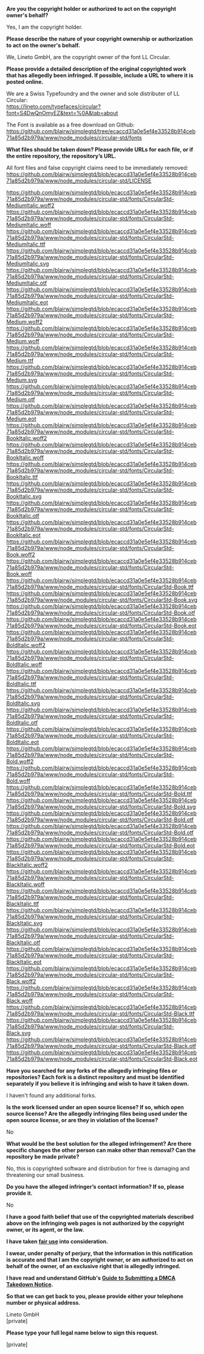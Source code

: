 **Are you the copyright holder or authorized to act on the copyright owner's behalf?**  
  
Yes, I am the copyright holder.  
  
**Please describe the nature of your copyright ownership or authorization to act on the owner's behalf.**  
  
We, Lineto GmbH, are the copyright owner of the font LL Circular.  
  
**Please provide a detailed description of the original copyrighted work that has allegedly been infringed. If possible, include a URL to where it is posted online.**  
  
We are a Swiss Typefoundry and the owner and sole distributer of LL Circular:  
https://lineto.com/typefaces/circular?font=S4DwQnOmyEZ&text=%0A&tab=about  
  
The Font is available as a free download on Github: https://github.com/blairw/simplegtd/tree/ecaccd31a0e5ef4e33528b914ceb71a85d2b979a/www/node_modules/circular-std/fonts  
  
**What files should be taken down? Please provide URLs for each file, or if the entire repository, the repository’s URL.**  
  
All font files and false copyright claims need to be immediately removed:  
https://github.com/blairw/simplegtd/blob/ecaccd31a0e5ef4e33528b914ceb71a85d2b979a/www/node_modules/circular-std/LICENSE  
  
https://github.com/blairw/simplegtd/blob/ecaccd31a0e5ef4e33528b914ceb71a85d2b979a/www/node_modules/circular-std/fonts/CircularStd-MediumItalic.woff2  
https://github.com/blairw/simplegtd/blob/ecaccd31a0e5ef4e33528b914ceb71a85d2b979a/www/node_modules/circular-std/fonts/CircularStd-MediumItalic.woff  
https://github.com/blairw/simplegtd/blob/ecaccd31a0e5ef4e33528b914ceb71a85d2b979a/www/node_modules/circular-std/fonts/CircularStd-MediumItalic.ttf  
https://github.com/blairw/simplegtd/blob/ecaccd31a0e5ef4e33528b914ceb71a85d2b979a/www/node_modules/circular-std/fonts/CircularStd-MediumItalic.svg  
https://github.com/blairw/simplegtd/blob/ecaccd31a0e5ef4e33528b914ceb71a85d2b979a/www/node_modules/circular-std/fonts/CircularStd-MediumItalic.otf  
https://github.com/blairw/simplegtd/blob/ecaccd31a0e5ef4e33528b914ceb71a85d2b979a/www/node_modules/circular-std/fonts/CircularStd-MediumItalic.eot  
https://github.com/blairw/simplegtd/blob/ecaccd31a0e5ef4e33528b914ceb71a85d2b979a/www/node_modules/circular-std/fonts/CircularStd-Medium.woff2  
https://github.com/blairw/simplegtd/blob/ecaccd31a0e5ef4e33528b914ceb71a85d2b979a/www/node_modules/circular-std/fonts/CircularStd-Medium.woff  
https://github.com/blairw/simplegtd/blob/ecaccd31a0e5ef4e33528b914ceb71a85d2b979a/www/node_modules/circular-std/fonts/CircularStd-Medium.ttf  
https://github.com/blairw/simplegtd/blob/ecaccd31a0e5ef4e33528b914ceb71a85d2b979a/www/node_modules/circular-std/fonts/CircularStd-Medium.svg  
https://github.com/blairw/simplegtd/blob/ecaccd31a0e5ef4e33528b914ceb71a85d2b979a/www/node_modules/circular-std/fonts/CircularStd-Medium.otf  
https://github.com/blairw/simplegtd/blob/ecaccd31a0e5ef4e33528b914ceb71a85d2b979a/www/node_modules/circular-std/fonts/CircularStd-Medium.eot  
https://github.com/blairw/simplegtd/blob/ecaccd31a0e5ef4e33528b914ceb71a85d2b979a/www/node_modules/circular-std/fonts/CircularStd-BookItalic.woff2  
https://github.com/blairw/simplegtd/blob/ecaccd31a0e5ef4e33528b914ceb71a85d2b979a/www/node_modules/circular-std/fonts/CircularStd-BookItalic.woff  
https://github.com/blairw/simplegtd/blob/ecaccd31a0e5ef4e33528b914ceb71a85d2b979a/www/node_modules/circular-std/fonts/CircularStd-BookItalic.ttf  
https://github.com/blairw/simplegtd/blob/ecaccd31a0e5ef4e33528b914ceb71a85d2b979a/www/node_modules/circular-std/fonts/CircularStd-BookItalic.svg  
https://github.com/blairw/simplegtd/blob/ecaccd31a0e5ef4e33528b914ceb71a85d2b979a/www/node_modules/circular-std/fonts/CircularStd-BookItalic.otf  
https://github.com/blairw/simplegtd/blob/ecaccd31a0e5ef4e33528b914ceb71a85d2b979a/www/node_modules/circular-std/fonts/CircularStd-BookItalic.eot  
https://github.com/blairw/simplegtd/blob/ecaccd31a0e5ef4e33528b914ceb71a85d2b979a/www/node_modules/circular-std/fonts/CircularStd-Book.woff2  
https://github.com/blairw/simplegtd/blob/ecaccd31a0e5ef4e33528b914ceb71a85d2b979a/www/node_modules/circular-std/fonts/CircularStd-Book.woff  
https://github.com/blairw/simplegtd/blob/ecaccd31a0e5ef4e33528b914ceb71a85d2b979a/www/node_modules/circular-std/fonts/CircularStd-Book.ttf  
https://github.com/blairw/simplegtd/blob/ecaccd31a0e5ef4e33528b914ceb71a85d2b979a/www/node_modules/circular-std/fonts/CircularStd-Book.svg  
https://github.com/blairw/simplegtd/blob/ecaccd31a0e5ef4e33528b914ceb71a85d2b979a/www/node_modules/circular-std/fonts/CircularStd-Book.otf  
https://github.com/blairw/simplegtd/blob/ecaccd31a0e5ef4e33528b914ceb71a85d2b979a/www/node_modules/circular-std/fonts/CircularStd-Book.eot  
https://github.com/blairw/simplegtd/blob/ecaccd31a0e5ef4e33528b914ceb71a85d2b979a/www/node_modules/circular-std/fonts/CircularStd-BoldItalic.woff2  
https://github.com/blairw/simplegtd/blob/ecaccd31a0e5ef4e33528b914ceb71a85d2b979a/www/node_modules/circular-std/fonts/CircularStd-BoldItalic.woff  
https://github.com/blairw/simplegtd/blob/ecaccd31a0e5ef4e33528b914ceb71a85d2b979a/www/node_modules/circular-std/fonts/CircularStd-BoldItalic.ttf  
https://github.com/blairw/simplegtd/blob/ecaccd31a0e5ef4e33528b914ceb71a85d2b979a/www/node_modules/circular-std/fonts/CircularStd-BoldItalic.svg  
https://github.com/blairw/simplegtd/blob/ecaccd31a0e5ef4e33528b914ceb71a85d2b979a/www/node_modules/circular-std/fonts/CircularStd-BoldItalic.otf  
https://github.com/blairw/simplegtd/blob/ecaccd31a0e5ef4e33528b914ceb71a85d2b979a/www/node_modules/circular-std/fonts/CircularStd-BoldItalic.eot  
https://github.com/blairw/simplegtd/blob/ecaccd31a0e5ef4e33528b914ceb71a85d2b979a/www/node_modules/circular-std/fonts/CircularStd-Bold.woff2  
https://github.com/blairw/simplegtd/blob/ecaccd31a0e5ef4e33528b914ceb71a85d2b979a/www/node_modules/circular-std/fonts/CircularStd-Bold.woff  
https://github.com/blairw/simplegtd/blob/ecaccd31a0e5ef4e33528b914ceb71a85d2b979a/www/node_modules/circular-std/fonts/CircularStd-Bold.ttf  
https://github.com/blairw/simplegtd/blob/ecaccd31a0e5ef4e33528b914ceb71a85d2b979a/www/node_modules/circular-std/fonts/CircularStd-Bold.svg  
https://github.com/blairw/simplegtd/blob/ecaccd31a0e5ef4e33528b914ceb71a85d2b979a/www/node_modules/circular-std/fonts/CircularStd-Bold.otf  
https://github.com/blairw/simplegtd/blob/ecaccd31a0e5ef4e33528b914ceb71a85d2b979a/www/node_modules/circular-std/fonts/CircularStd-Bold.otf  
https://github.com/blairw/simplegtd/blob/ecaccd31a0e5ef4e33528b914ceb71a85d2b979a/www/node_modules/circular-std/fonts/CircularStd-Bold.eot  
https://github.com/blairw/simplegtd/blob/ecaccd31a0e5ef4e33528b914ceb71a85d2b979a/www/node_modules/circular-std/fonts/CircularStd-BlackItalic.woff2  
https://github.com/blairw/simplegtd/blob/ecaccd31a0e5ef4e33528b914ceb71a85d2b979a/www/node_modules/circular-std/fonts/CircularStd-BlackItalic.woff  
https://github.com/blairw/simplegtd/blob/ecaccd31a0e5ef4e33528b914ceb71a85d2b979a/www/node_modules/circular-std/fonts/CircularStd-BlackItalic.ttf  
https://github.com/blairw/simplegtd/blob/ecaccd31a0e5ef4e33528b914ceb71a85d2b979a/www/node_modules/circular-std/fonts/CircularStd-BlackItalic.svg  
https://github.com/blairw/simplegtd/blob/ecaccd31a0e5ef4e33528b914ceb71a85d2b979a/www/node_modules/circular-std/fonts/CircularStd-BlackItalic.otf  
https://github.com/blairw/simplegtd/blob/ecaccd31a0e5ef4e33528b914ceb71a85d2b979a/www/node_modules/circular-std/fonts/CircularStd-BlackItalic.eot  
https://github.com/blairw/simplegtd/blob/ecaccd31a0e5ef4e33528b914ceb71a85d2b979a/www/node_modules/circular-std/fonts/CircularStd-Black.woff2  
https://github.com/blairw/simplegtd/blob/ecaccd31a0e5ef4e33528b914ceb71a85d2b979a/www/node_modules/circular-std/fonts/CircularStd-Black.woff  
https://github.com/blairw/simplegtd/blob/ecaccd31a0e5ef4e33528b914ceb71a85d2b979a/www/node_modules/circular-std/fonts/CircularStd-Black.ttf  
https://github.com/blairw/simplegtd/blob/ecaccd31a0e5ef4e33528b914ceb71a85d2b979a/www/node_modules/circular-std/fonts/CircularStd-Black.svg  
https://github.com/blairw/simplegtd/blob/ecaccd31a0e5ef4e33528b914ceb71a85d2b979a/www/node_modules/circular-std/fonts/CircularStd-Black.otf  
https://github.com/blairw/simplegtd/blob/ecaccd31a0e5ef4e33528b914ceb71a85d2b979a/www/node_modules/circular-std/fonts/CircularStd-Black.eot  
  
**Have you searched for any forks of the allegedly infringing files or repositories? Each fork is a distinct repository and must be identified separately if you believe it is infringing and wish to have it taken down.**  
  
I haven't found any additional forks.  
  
**Is the work licensed under an open source license? If so, which open source license? Are the allegedly infringing files being used under the open source license, or are they in violation of the license?**  
  
No  
  
**What would be the best solution for the alleged infringement? Are there specific changes the other person can make other than removal? Can the repository be made private?**  
  
No, this is copyrighted software and distribution for free is damaging and threatening our small business.  
  
**Do you have the alleged infringer’s contact information? If so, please provide it.**  
  
No  
  
**I have a good faith belief that use of the copyrighted materials described above on the infringing web pages is not authorized by the copyright owner, or its agent, or the law.**  
  
**I have taken <a href="https://www.lumendatabase.org/topics/22">fair use</a> into consideration.**  
  
**I swear, under penalty of perjury, that the information in this notification is accurate and that I am the copyright owner, or am authorized to act on behalf of the owner, of an exclusive right that is allegedly infringed.**  
  
**I have read and understand GitHub's <a href="https://help.github.com/articles/guide-to-submitting-a-dmca-takedown-notice/">Guide to Submitting a DMCA Takedown Notice</a>.**  
  
**So that we can get back to you, please provide either your telephone number or physical address.**  
  
Lineto GmbH  
[private]  
  
**Please type your full legal name below to sign this request.**  
  
[private]  
